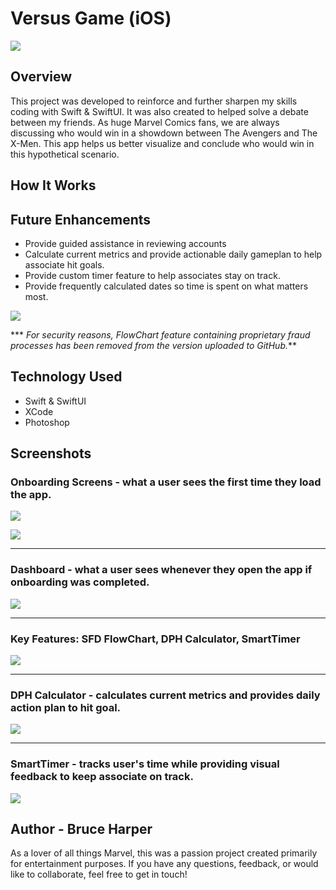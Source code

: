 # Versus Game (iOS)

![](https://github.com/brucec0des/Versus-Game/blob/main/ASSETS/nd5viggsokr31.jpg)

## Overview
This project was developed to reinforce and further sharpen my skills coding with Swift & SwiftUI. It was also created to helped solve a debate between my friends. As huge Marvel Comics fans, we are always discussing who would win in a showdown between The Avengers and The X-Men. This app helps us better visualize and conclude who would win in this hypothetical scenario.

## How It Works


## Future Enhancements

- Provide guided assistance in reviewing accounts
- Calculate current metrics and provide actionable daily gameplan to help associate hit goals.
- Provide custom timer feature to help associates stay on track.
- Provide frequently calculated dates so time is spent on what matters most.

![](https://github.com/brucec0des/DPH-Helper/blob/main/ASSETS/IMG_2367.PNG)

*** *For security reasons, FlowChart feature containing proprietary fraud processes has been removed from the version uploaded to GitHub.***

## Technology Used 

- Swift & SwiftUI
- XCode
- Photoshop

## Screenshots
### Onboarding Screens - what a user sees the first time they load the app.
![](https://github.com/brucec0des/DPH-Helper/blob/main/ASSETS/IMG_2364.PNG)

![](https://github.com/brucec0des/DPH-Helper/blob/main/ASSETS/IMG_2368.PNG)

---
### Dashboard - what a user sees whenever they open the app if onboarding was completed.
![](https://github.com/brucec0des/DPH-Helper/blob/main/ASSETS/IMG_2371.PNG)

---
### Key Features: SFD FlowChart, DPH Calculator, SmartTimer
![](https://github.com/brucec0des/DPH-Helper/blob/main/ASSETS/IMG_2373.PNG)

---
### DPH Calculator - calculates current metrics and provides daily action plan to hit goal.
![](https://github.com/brucec0des/DPH-Helper/blob/main/ASSETS/IMG_2391.PNG)

---
### SmartTimer - tracks user's time while providing visual feedback to keep associate on track.
![](https://github.com/brucec0des/DPH-Helper/blob/main/ASSETS/IMG_2394.PNG)

## Author - Bruce Harper
As a lover of all things Marvel, this was a passion project created primarily for entertainment purposes. If you have any questions, feedback, or would like to collaborate, feel free to get in touch!
